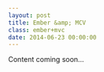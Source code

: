 ```yaml
---
layout: post
title: Ember &amp; MCV
class: ember+mvc
date: 2014-06-23 00:00:00
---
```


Content coming soon&hellip;
